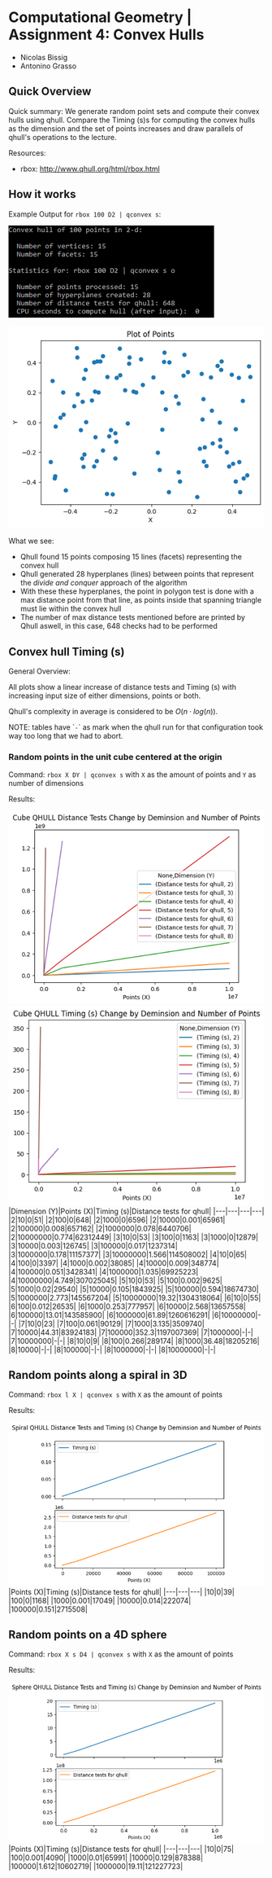 # Computational Geometry | Assignment 4: Convex Hulls

- Nicolas Bissig
- Antonino Grasso

## Quick Overview

Quick summary: We generate random point sets and compute their convex hulls using qhull. Compare the Timing (s)s for computing the convex hulls as the dimension and the set of points increases and draw parallels of qhull's operations to the lecture.

Resources:
- rbox: http://www.qhull.org/html/rbox.html

## How it works

Example Output for `rbox 100 D2 | qconvex s`:

![](qhull_example.png)

![](plot_output.png)

What we see:

- Qhull found 15 points composing 15 lines (facets) representing the convex hull
- Qhull generated 28 hyperplanes (lines) between points that represent the *divide and conquer* approach of the algorithm
- With these these hyperplanes, the point in polygon test is done with a max distance point from that line, as points inside that spanning triangle must lie within the convex hull
- The number of max distance tests mentioned before are printed by Qhull aswell, in this case, 648 checks had to be performed

## Convex hull Timing (s)

General Overview:

All plots show a linear increase of distance tests and Timing (s) with increasing input size of either dimensions, points or both.

Qhull's complexity in average is considered to be $O\left( n \cdot log \left( n\right)  \right )$.

NOTE: tables have \``-`\` as mark when the qhull run for that configuration took way too long that we had to abort.

### Random points in the unit cube centered at the origin

Command: `rbox X DY | qconvex s` with `X` as the amount of points and `Y` as number of dimensions

Results:

![](cube_distance.png)
![](cube_timing.png)
|Dimension (Y)|Points (X)|Timing (s)|Distance tests for qhull|
|---|---|---|---|
|2|10|0|51|
|2|100|0|648|
|2|1000|0|6596|
|2|10000|0.001|65961|
|2|100000|0.008|657162|
|2|1000000|0.078|6440706|
|2|10000000|0.774|62312449|
|3|10|0|53|
|3|100|0|1163|
|3|1000|0|12879|
|3|10000|0.003|126745|
|3|100000|0.017|1237314|
|3|1000000|0.178|11157377|
|3|10000000|1.566|114508002|
|4|10|0|65|
|4|100|0|3397|
|4|1000|0.002|38085|
|4|10000|0.009|348774|
|4|100000|0.051|3428341|
|4|1000000|1.035|69925223|
|4|10000000|4.749|307025045|
|5|10|0|53|
|5|100|0.002|9625|
|5|1000|0.02|29540|
|5|10000|0.105|1843925|
|5|100000|0.594|18674730|
|5|1000000|2.773|145567204|
|5|10000000|19.32|1304318064|
|6|10|0|55|
|6|100|0.012|26535|
|6|1000|0.253|777957|
|6|10000|2.568|13657558|
|6|100000|13.01|143585900|
|6|1000000|61.89|1260616291|
|6|10000000|-|-|
|7|10|0|23|
|7|100|0.061|90129|
|7|1000|3.135|3509740|
|7|10000|44.31|83924183|
|7|100000|352.3|1197007369|
|7|1000000|-|-|
|7|10000000|-|-|
|8|10|0|9|
|8|100|0.266|289174|
|8|1000|36.48|18205216|
|8|10000|-|-|
|8|100000|-|-|
|8|1000000|-|-|
|8|10000000|-|-|

## Random points along a spiral in 3D

Command: `rbox l X | qconvex s` with `X` as the amount of points

Results:

![](spiral.png)
|Points (X)|Timing (s)|Distance tests for qhull|
|---|---|---|
|10|0|39|
|100|0|1168|
|1000|0.001|17049|
|10000|0.014|222074|
|100000|0.151|2715508|

## Random points on a 4D sphere

Command: `rbox X s D4 | qconvex s` with `X` as the amount of points

Results:

![](sphere.png)
|Points (X)|Timing (s)|Distance tests for qhull|
|---|---|---|
|10|0|75|
|100|0.001|4090|
|1000|0.01|65991|
|10000|0.129|878388|
|100000|1.612|10602719|
|1000000|19.11|121227723|






